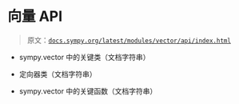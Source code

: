 # 向量 API

> 原文：[`docs.sympy.org/latest/modules/vector/api/index.html`](https://docs.sympy.org/latest/modules/vector/api/index.html)

+   sympy.vector 中的关键类（文档字符串）

+   定向器类（文档字符串）

+   sympy.vector 中的关键函数（文档字符串）
